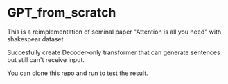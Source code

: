 # GPT_from_scratch
This is a reimplementation of seminal paper "Attention is all you need" with shakespear dataset.

Succesfully create Decoder-only transformer that can generate sentences but still can't receive input.

You can clone this repo and run to test the result.
